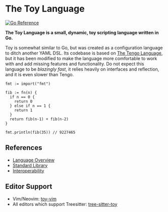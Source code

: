 # The Toy Language

[![Go Reference](https://pkg.go.dev/badge/github.com/infastin/toy.svg)](https://pkg.go.dev/github.com/infastin/toy)

**The Toy Language is a small, dynamic, toy scripting language written in Go.**

Toy is somewhat similar to Go, but was created as a configuration language
to ditch another YAML DSL. Its codebase is based on [The Tengo Language](https://github.com/d5/tengo),
but it has been modified to make the language more comfortable to work with and add missing features and functionality.
Do not expect this language to be _blazingly fast_, it relies heavily on interfaces and reflection,
and it is even slower than Tengo.

```
fmt := import("fmt")

fib := fn(n) {
  if n == 0 {
    return 0
  } else if n == 1 {
    return 1
  }
  return fib(n-1) + fib(n-2)
}

fmt.println(fib(35)) // 9227465
```

## References

- [Language Overview](./docs/overview.md)
- [Standard Library](./docs/stdlib.md)
- [Interoperability](./docs/interoperability.md)

## Editor Support

- Vim/Neovim: [toy-vim](https://github.com/infastin/toy-vim)
- All editors which support Treesitter: [tree-sitter-toy](https://github.com/infastin/tree-sitter-toy)
